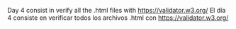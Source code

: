 Day 4 consist in verify all the .html files with https://validator.w3.org/
El día 4 consiste en verificar todos los archivos .html con https://validator.w3.org/